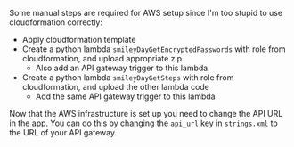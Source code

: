 Some manual steps are required for AWS setup since I'm too stupid to use cloudformation correctly:

- Apply cloudformation template
- Create a python lambda ``smileyDayGetEncryptedPasswords`` with role from cloudformation, and upload appropriate zip
	- Also add an API gateway trigger to this lambda
- Create a python lambda ``smileyDayGetSteps`` with role from cloudformation, and upload the other lambda code
	- Add the same API gateway trigger to this lambda

Now that the AWS infrastructure is set up you need to change the API URL in the app.
You can do this by changing the ``api_url`` key in ``strings.xml`` to the URL of your API gateway.